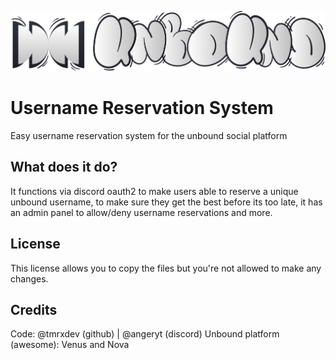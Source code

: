 ![unboundlogo](https://github.com/tmrxdev/reserve/blob/main/unboundlogo.png?raw=true)
# Username Reservation System
Easy username reservation system for the unbound social platform

## What does it do?
It functions via discord oauth2 to make users able to reserve a unique unbound username, to make sure they get the best before its too late, it has an admin panel to allow/deny username reservations and more.

## License
This license allows you to copy the files but you're not allowed to make any changes.

## Credits
Code: @tmrxdev (github) | @angeryt (discord)
Unbound platform (awesome): Venus and Nova
